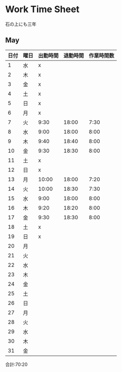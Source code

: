 # Work Time Sheet
石の上にも三年

## May


| 日付 | 曜日 | 出勤時間 | 退勤時間 | 作業時間数 |
| ---- | ---- | -------- | -------- | ---------- |
| 1    | 水   | x        |
| 2    | 木   | x        |
| 3    | 金   | x        |
| 4    | 土   | x        |
| 5    | 日   | x        |
| 6    | 月   | x        |
| 7    | 火   | 9:30     | 18:00    | 7:30       |
| 8    | 水   | 9:00     | 18:00    | 8:00       |
| 9    | 木   | 9:40     | 18:40    | 8:00       |
| 10   | 金   | 9:30     | 18:30    | 8:00       |
| 11   | 土   | x        |
| 12   | 日   | x        |
| 13   | 月   | 10:00    | 18:00    | 7:20       |
| 14   | 火   | 10:00    | 18:30    | 7:30       |
| 15   | 水   | 9:00     | 18:00    | 8:00       |
| 16   | 木   | 9:20     | 18:20    | 8:00       |
| 17   | 金   | 9:30     | 18:30    | 8:00       |
| 18   | 土   | x        |
| 19   | 日   | x        |
| 20   | 月   |
| 21   | 火   |
| 22   | 水   |
| 23   | 木   |
| 24   | 金   |
| 25   | 土   |
| 26   | 日   |
| 27   | 月   |
| 28   | 火   |
| 29   | 水   |
| 30   | 木   |
| 31   | 金   |
合計:70:20
